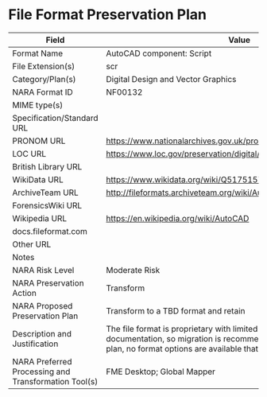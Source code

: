 # File Format Preservation Plan
  | Field | Value |
  | ----------- | ----------- |
  | Format Name | AutoCAD component: Script | 
| File Extension(s) | scr | 
| Category/Plan(s) | Digital Design and Vector Graphics | 
| NARA Format ID | NF00132 | 
| MIME type(s) |  | 
| Specification/Standard URL |  | 
| PRONOM URL | <https://www.nationalarchives.gov.uk/pronom/x-fmt/100> | 
| LOC URL | <https://www.loc.gov/preservation/digital/formats/fdd/fdd000445.shtml> | 
| British Library URL |  | 
| WikiData URL | <https://www.wikidata.org/wiki/Q51751573> | 
| ArchiveTeam URL | <http://fileformats.archiveteam.org/wiki/Autocad> | 
| ForensicsWiki URL |  | 
| Wikipedia URL | <https://en.wikipedia.org/wiki/AutoCAD> | 
| docs.fileformat.com |  | 
| Other URL |  | 
| Notes |  | 
| NARA Risk Level | Moderate Risk | 
| NARA Preservation Action | Transform | 
| NARA Proposed Preservation Plan | Transform to a TBD format and retain | 
| Description and Justification | The file format is proprietary with limited open or available documentation, so migration is recommended, but at the time of this plan, no format options are available that retain fidelity. | 
| NARA Preferred Processing and Transformation Tool(s) | FME Desktop; Global Mapper | 
